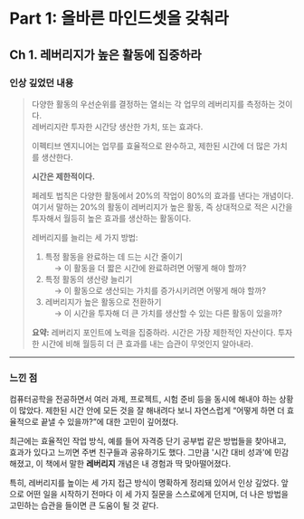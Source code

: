 # Part 1: 올바른 마인드셋을 갖춰라 

## Ch 1. 레버리지가 높은 활동에 집중하라

### 인상 깊었던 내용

> 다양한 활동의 우선순위를 결정하는 열쇠는 각 업무의 레버리지를 측정하는 것이다.  
> 레버리지란 투자한 시간당 생산한 가치, 또는 효과다.  
>  
> 이펙티브 엔지니어는 업무를 효율적으로 완수하고, 제한된 시간에 더 많은 가치를 생산한다.  
>  
> **시간은 제한적이다.**  
>  
> 페레토 법칙은 다양한 활동에서 20%의 작업이 80%의 효과를 낸다는 개념이다.  
> 여기서 말하는 20%의 활동이 레버리지가 높은 활동, 즉 상대적으로 적은 시간을 투자해서 월등히 높은 효과를 생산하는 활동이다.  
>  
> 레버리지를 늘리는 세 가지 방법:  
> 1. 특정 활동을 완료하는 데 드는 시간 줄이기  
> &nbsp;&nbsp;&nbsp;&nbsp;→ 이 활동을 더 짧은 시간에 완료하려면 어떻게 해야 할까?  
> 2. 특정 활동의 생산량 늘리기  
> &nbsp;&nbsp;&nbsp;&nbsp;→ 이 활동으로 생산되는 가치를 증가시키려면 어떻게 해야 할까?  
> 3. 레버리지가 높은 활동으로 전환하기  
> &nbsp;&nbsp;&nbsp;&nbsp;→ 이 시간을 투자해 더 큰 가치를 생산할 수 있는 다른 활동이 있을까?  
>  
> **요약:** 레버리지 포인트에 노력을 집중하라. 시간은 가장 제한적인 자산이다. 투자한 시간에 비해 월등히 더 큰 효과를 내는 습관이 무엇인지 알아내라.

---

### 느낀 점

컴퓨터공학을 전공하면서 여러 과제, 프로젝트, 시험 준비 등을 동시에 해내야 하는 상황이 많았다. 제한된 시간 안에 모든 것을 잘 해내려다 보니 자연스럽게 “어떻게 하면 더 효율적으로 끝낼 수 있을까?”에 대한 고민이 깊어졌다.

최근에는 효율적인 작업 방식, 예를 들어 자격증 단기 공부법 같은 방법들을 찾아내고, 효과가 있다고 느끼면 주변 친구들과 공유하기도 했다. 그만큼 '시간 대비 성과'에 민감해졌고, 이 책에서 말한 **레버리지** 개념은 내 경험과 딱 맞아떨어졌다.

특히, 레버리지를 높이는 세 가지 접근 방식이 명확하게 정리돼 있어서 인상 깊었다. 앞으로 어떤 일을 시작하기 전마다 이 세 가지 질문을 스스로에게 던지며, 더 나은 방법을 고민하는 습관을 들이면 큰 도움이 될 것 같다.
